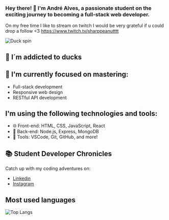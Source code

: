 ### Hey there! 👋 I'm André Alves, a passionate student on the exciting journey to becoming a full-stack web developer.


On my free time I like to stream on twitch
I would be very grateful if u could drop a follow <3
https://www.twitch.tv/sharppeanutttt


![Duck spin](https://github.com/Pinotas/Pinotas/assets/146479339/4052c91b-78ea-484c-810d-fb3c05d26b27.gif)


## 🦆 I´m addicted to ducks
## 🌱 I'm currently focused on mastering:
- Full-stack development
- Responsive web design
- RESTful API development

## I'm using the following technologies and tools:

- 🌐 Front-end: HTML, CSS, JavaScript, React
- 📡 Back-end: Node.js, Express, MongoDB
- 🧰 Tools: VSCode, Git, GitHub, and more!

## 📚 Student Developer Chronicles
Catch up with my coding adventures on:

- <a href="https://www.linkedin.com/in/andre-alves-44617b279/">Linkedin</a>
- <a href="https://www.instagram.com/andre_alves126/">Instagram</a>

## Most used languages

![Top Langs](https://github-readme-stats.vercel.app/api/top-langs/?username=Pinotas&layout=compact&theme=radical)
